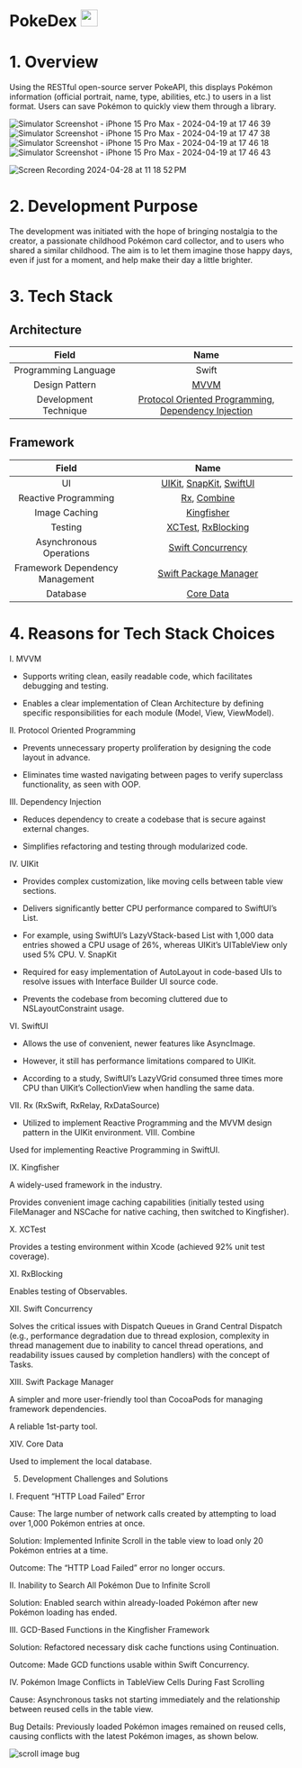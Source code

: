 # PokeDex [<img src="https://github-production-user-asset-6210df.s3.amazonaws.com/60580427/323625261-d990771e-b0fc-4b15-aa63-7ef2800b8c0b.svg?X-Amz-Algorithm=AWS4-HMAC-SHA256&X-Amz-Credential=AKIAVCODYLSA53PQK4ZA%2F20241028%2Fus-east-1%2Fs3%2Faws4_request&X-Amz-Date=20241028T090005Z&X-Amz-Expires=300&X-Amz-Signature=3480f26acc8a54fad4a42dd5abd52baf33032eb6fb449b1defeb2d0cbf1d8aaf&X-Amz-SignedHeaders=host" width="30">](https://youtube.com/shorts/INwuXnbQ-xA)

# 1. Overview

Using the RESTful open-source server PokeAPI, this displays Pokémon information (official portrait, name, type, abilities, etc.) to users in a list format. Users can save Pokémon to quickly view them through a library.

![Simulator Screenshot - iPhone 15 Pro Max - 2024-04-19 at 17 46 39](https://github.com/JinhoLee93/portfolio/assets/60580427/50ccd5fb-25a9-464c-a6d8-6b2eb71b7f85) ![Simulator Screenshot - iPhone 15 Pro Max - 2024-04-19 at 17 47 38](https://github.com/JinhoLee93/portfolio/assets/60580427/747ee139-e4a7-4ebb-ae70-1b1c818695a2)
 ![Simulator Screenshot - iPhone 15 Pro Max - 2024-04-19 at 17 46 18](https://github.com/JinhoLee93/portfolio/assets/60580427/66e82921-1a5b-40a6-850a-654215de3082) ![Simulator Screenshot - iPhone 15 Pro Max - 2024-04-19 at 17 46 43](https://github.com/JinhoLee93/portfolio/assets/60580427/bac2e222-a13a-464f-94cf-549021c57fc6) 

![Screen Recording 2024-04-28 at 11 18 52 PM](https://github.com/JinhoLee93/portfolio/assets/60580427/4f916758-b57e-427d-89c3-b2ca6520bfef)

# 2. Development Purpose

The development was initiated with the hope of bringing nostalgia to the creator, a passionate childhood Pokémon card collector, and to users who shared a similar childhood. The aim is to let them imagine those happy days, even if just for a moment, and help make their day a little brighter.

# 3. Tech Stack
## Architecture

<table width="1200px">
  <thead>
    <tr>
      <th width="400px">Field</th>
      <th width="800px">Name</th>
    </tr>
  </thead>
  <tbody>
    <tr>
      <td align="center">Programming Language</td>
      <td align="center">Swift</td>
    </tr>
    <tr>
      <td align="center">Design Pattern</td>
      <td align="center"><a href="https://github.com/JinhoLee93/portfolio/tree/main/PokeDex%20(%ED%8F%AC%EC%BC%93%EB%AA%AC%20%EB%8F%84%EA%B0%90)#i-mvvm">MVVM</a></td>
    </tr>
    <tr>
      <td align="center">Development Technique</td>
      <td align="center"><a href="https://github.com/JinhoLee93/portfolio/tree/main/PokeDex%20(%ED%8F%AC%EC%BC%93%EB%AA%AC%20%EB%8F%84%EA%B0%90)#ii-protocol-oriented-programming">Protocol Oriented Programming</a>, <a href="https://github.com/JinhoLee93/portfolio/tree/main/PokeDex%20(%ED%8F%AC%EC%BC%93%EB%AA%AC%20%EB%8F%84%EA%B0%90)#iii-dependency-injection">Dependency Injection</a></td>
    </tr>
  </tbody>
</table>

## Framework

<table width="1200px">
  <thead>
    <tr>
      <th width="400px">Field</th>
      <th width="800px">Name</th>
    </tr>
  </thead>
  <tbody>
    <tr>
      <td align="center">UI</td>
      <td align="center"><a href="https://github.com/JinhoLee93/portfolio/tree/main/PokeDex%20(%ED%8F%AC%EC%BC%93%EB%AA%AC%20%EB%8F%84%EA%B0%90)#iv-uikit">UIKit</a>, <a href="https://github.com/JinhoLee93/portfolio/tree/main/PokeDex%20(%ED%8F%AC%EC%BC%93%EB%AA%AC%20%EB%8F%84%EA%B0%90)#v-snapkit">SnapKit</a>, <a href="https://github.com/JinhoLee93/portfolio/tree/main/PokeDex%20(%ED%8F%AC%EC%BC%93%EB%AA%AC%20%EB%8F%84%EA%B0%90)#vi-swiftui">SwiftUI</a></td>
    </tr>
    <tr>
      <td align="center">Reactive Programming</td>
      <td align="center"><a href="https://github.com/JinhoLee93/portfolio/tree/main/PokeDex%20(%ED%8F%AC%EC%BC%93%EB%AA%AC%20%EB%8F%84%EA%B0%90)#vii-rx-rxswift-rxrelay-rxdatasource">Rx</a>, <a href="https://github.com/JinhoLee93/portfolio/tree/main/PokeDex%20(%ED%8F%AC%EC%BC%93%EB%AA%AC%20%EB%8F%84%EA%B0%90)#viii-combine">Combine</a></td>
    </tr>
    <tr>
      <td align="center">Image Caching</td>
      <td align="center"><a href="https://github.com/JinhoLee93/portfolio/tree/main/PokeDex%20(%ED%8F%AC%EC%BC%93%EB%AA%AC%20%EB%8F%84%EA%B0%90)#ix-kingfisher">Kingfisher</a></td>
    </tr>
    <tr>
      <td align="center">Testing</td>
      <td align="center"><a href="https://github.com/JinhoLee93/portfolio/tree/main/PokeDex%20(%ED%8F%AC%EC%BC%93%EB%AA%AC%20%EB%8F%84%EA%B0%90)#x-xctest">XCTest</a>, <a href="https://github.com/JinhoLee93/portfolio/tree/main/PokeDex%20(%ED%8F%AC%EC%BC%93%EB%AA%AC%20%EB%8F%84%EA%B0%90)#xi-rxblocking">RxBlocking</a></td>
    </tr>
    <tr>
      <td align="center">Asynchronous Operations</td>
      <td align="center"><a href="https://github.com/JinhoLee93/portfolio/tree/main/PokeDex%20(%ED%8F%AC%EC%BC%93%EB%AA%AC%20%EB%8F%84%EA%B0%90)#xii-swift-concurrency">Swift Concurrency</a></td>
    </tr>
    <tr>
      <td align="center">Framework Dependency Management</td>
      <td align="center"><a href="https://github.com/JinhoLee93/portfolio/tree/main/PokeDex%20(%ED%8F%AC%EC%BC%93%EB%AA%AC%20%EB%8F%84%EA%B0%90)#xiii-swift-package-manager">Swift Package Manager</a></td>
    </tr>
    <tr>
      <td align="center">Database</td>
      <td align="center"><a href="https://github.com/JinhoLee93/portfolio/tree/main/PokeDex%20(%ED%8F%AC%EC%BC%93%EB%AA%AC%20%EB%8F%84%EA%B0%90)#xiv-core-data">Core Data</a></td>
    </tr>
  </tbody>
</table>

# 4. Reasons for Tech Stack Choices
I. MVVM

- Supports writing clean, easily readable code, which facilitates debugging and testing.

- Enables a clear implementation of Clean Architecture by defining specific responsibilities for each module (Model, View, ViewModel).

II. Protocol Oriented Programming

- Prevents unnecessary property proliferation by designing the code layout in advance.

- Eliminates time wasted navigating between pages to verify superclass functionality, as seen with OOP.

III. Dependency Injection

- Reduces dependency to create a codebase that is secure against external changes.
  
- Simplifies refactoring and testing through modularized code.
  
IV. UIKit

- Provides complex customization, like moving cells between table view sections.

- Delivers significantly better CPU performance compared to SwiftUI’s List.
 
- For example, using SwiftUI’s LazyVStack-based List with 1,000 data entries showed a CPU usage of 26%, whereas UIKit’s UITableView only used 5% CPU.
V. SnapKit

- Required for easy implementation of AutoLayout in code-based UIs to resolve issues with Interface Builder UI source code.
 
- Prevents the codebase from becoming cluttered due to NSLayoutConstraint usage.
  
VI. SwiftUI

- Allows the use of convenient, newer features like AsyncImage.

- However, it still has performance limitations compared to UIKit.
  
- According to a study, SwiftUI’s LazyVGrid consumed three times more CPU than UIKit’s CollectionView when handling the same data.

VII. Rx (RxSwift, RxRelay, RxDataSource)

- Utilized to implement Reactive Programming and the MVVM design pattern in the UIKit environment.
VIII. Combine

Used for implementing Reactive Programming in SwiftUI.

IX. Kingfisher

A widely-used framework in the industry.

Provides convenient image caching capabilities (initially tested using FileManager and NSCache for native caching, then switched to Kingfisher).

X. XCTest

Provides a testing environment within Xcode (achieved 92% unit test coverage).

XI. RxBlocking

Enables testing of Observables.

XII. Swift Concurrency

Solves the critical issues with Dispatch Queues in Grand Central Dispatch (e.g., performance degradation due to thread explosion, complexity in thread management due to inability to cancel thread operations, and readability issues caused by completion handlers) with the concept of Tasks.

XIII. Swift Package Manager

A simpler and more user-friendly tool than CocoaPods for managing framework dependencies.

A reliable 1st-party tool.

XIV. Core Data

Used to implement the local database.

5. Development Challenges and Solutions
   
I. Frequent “HTTP Load Failed” Error

Cause: The large number of network calls created by attempting to load over 1,000 Pokémon entries at once.

Solution: Implemented Infinite Scroll in the table view to load only 20 Pokémon entries at a time.

Outcome: The “HTTP Load Failed” error no longer occurs.

II. Inability to Search All Pokémon Due to Infinite Scroll

Solution: Enabled search within already-loaded Pokémon after new Pokémon loading has ended.

III. GCD-Based Functions in the Kingfisher Framework

Solution: Refactored necessary disk cache functions using Continuation.

Outcome: Made GCD functions usable within Swift Concurrency.

IV. Pokémon Image Conflicts in TableView Cells During Fast Scrolling

Cause: Asynchronous tasks not starting immediately and the relationship between reused cells in the table view.

Bug Details: Previously loaded Pokémon images remained on reused cells, causing conflicts with the latest Pokémon images, as shown below.

![scroll image bug](https://github.com/JinhoLee93/Portfolio/assets/60580427/b3cd2524-d195-4f38-aa85-7036f9de25c6) 
